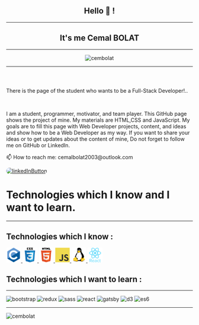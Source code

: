 <!DOCTYPE html>
<html>
    <head>
        <meta name="description" content="readMe.md">
        <meta name="author" content="Cemal-Bolat">
    </head>
    <body>
        <header>
            <section>
                <h1 align="center">Hello 👋 !</h1>
            </section>
            <hr>
            <section>
                <h1 align="center">It's me Cemal BOLAT</h1>
            </section>
            <hr>
            <p align="center"> <img src="https://komarev.com/ghpvc/?username=cembolat&label=Profile%20views&color=0e75b6&style=flat" alt="cembolat" /> </p>
            <hr>
        </header>      
        <main>
            <div>
                <p>There is the page of the student who wants to be a Full-Stack Developer!..</p> <br>
                <p>I am a student, programmer, motivator, and team player. This GitHub page shows the project of mine. 
                    My materials are HTML,CSS and JavaScript. 
                    My goals are to fill this page with Web Developer projects, content, and ideas and show how to be a Web Developer as my way. 
                    If you want to share your ideas or to get updates about the content of mine, 
                    Do not forget to follow me on GitHub or LinkedIn.
                </p>
            </div>
            <div>
                <p>📫 How to reach me: cemalbolat2003@outlook.com</p>
                <nav>
                    <a target="_blank" href="https://www.linkedin.com/in/cemal-bolat-a5188721b/">
                        <img src="https://user-images.githubusercontent.com/103999323/164003149-5ef2605b-7d9b-45fc-8228-d1dd8d1b21b1.svg" width="100px" style="border-radius: 25px;" alt="linkedInButton">
                    </a>
                </nav>
            </div>
            <div>
                <h1>Technologies which I know and I want to learn.</h1>
                <hr>
                <h2>Technologies which I know :</h2>
<p align="left"> <a href="https://www.cprogramming.com/" target="_blank" rel="noreferrer"> <img src="https://raw.githubusercontent.com/devicons/devicon/master/icons/c/c-original.svg" alt="c" width="40" height="40"/> </a> <a href="https://www.w3schools.com/css/" target="_blank" rel="noreferrer"> <img src="https://raw.githubusercontent.com/devicons/devicon/master/icons/css3/css3-original-wordmark.svg" alt="css3" width="40" height="40"/> </a> <a href="https://www.w3.org/html/" target="_blank" rel="noreferrer"> <img src="https://raw.githubusercontent.com/devicons/devicon/master/icons/html5/html5-original-wordmark.svg" alt="html5" width="40" height="40"/> </a> <a href="https://developer.mozilla.org/en-US/docs/Web/JavaScript" target="_blank" rel="noreferrer"> <img src="https://raw.githubusercontent.com/devicons/devicon/master/icons/javascript/javascript-original.svg" alt="javascript" width="40" height="40"/> </a> <a href="https://www.linux.org/" target="_blank" rel="noreferrer"> <img src="https://raw.githubusercontent.com/devicons/devicon/master/icons/linux/linux-original.svg" alt="linux" width="40" height="40"/> </a> <a href="https://reactjs.org/" target="_blank" rel="noreferrer"> <img src="https://raw.githubusercontent.com/devicons/devicon/master/icons/react/react-original-wordmark.svg" alt="react" width="40" height="40"/> </a> </p>
                <h2>Technologies which I want to learn :</h2>
                <hr>
                <nav>
                    <a style="text-decoration: none;" href="">
                        <span>
                            <img src="https://user-images.githubusercontent.com/103999323/163990692-1baae06a-d099-4c9b-a827-3181684a6cdd.svg" width="30px" alt="bootstrap">
                        </span>
                    </a>
                    <a style="text-decoration: none;" href="">
                        <span>
                            <img src="https://user-images.githubusercontent.com/103999323/163990713-8fdabe00-8963-4476-9546-6556b84f7828.svg" width="30px" alt="redux">
                        </span>
                    </a>
                    <a style="text-decoration: none;" href="">
                        <span>
                            <img src="https://user-images.githubusercontent.com/103999323/163990717-d6ccfbdf-806d-4db3-b2f0-d996cbfc130e.svg" width="30px" alt="sass">
                        </span>
                    </a>
                    <a style="text-decoration: none;" href="">
                        <span>
                            <img src="https://user-images.githubusercontent.com/103999323/163990731-103c5e0a-907a-436d-8d95-2f26e0914d82.svg" width="30px" alt="react">
                        </span>
                    </a>
                    <a style="text-decoration: none;" href="">
                        <span>
                            <img src="https://user-images.githubusercontent.com/103999323/163990749-138198b4-42f6-43e2-b80d-ac676586f211.svg" width="30px" alt="gatsby">
                        </span>
                    </a>
                    <a style="text-decoration: none;" href="">
                        <span>
                            <img src="https://user-images.githubusercontent.com/103999323/163990772-989bcd37-0aa5-45a1-a4c2-b88b10ba9de3.svg" width="30px" alt="d3">
                        </span>
                    </a>
                    <a style="text-decoration: none;" href="">
                        <span>
                            <img src="https://user-images.githubusercontent.com/103999323/163990774-58b97d4e-296a-4258-9798-7cd0ca217c8a.svg" width="30px" alt="es6">
                        </span>
                    </a>
                    <hr>
                </nav>
            </div>
            <p><img align="left" src="https://github-readme-stats.vercel.app/api/top-langs?username=cembolat&show_icons=true&locale=en&layout=compact" alt="cembolat" /></p>
        </main>
        
    
</html>
